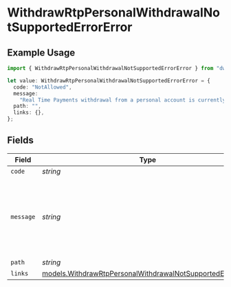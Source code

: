 # WithdrawRtpPersonalWithdrawalNotSupportedErrorError

## Example Usage

```typescript
import { WithdrawRtpPersonalWithdrawalNotSupportedErrorError } from "dwolla-typescript";

let value: WithdrawRtpPersonalWithdrawalNotSupportedErrorError = {
  code: "NotAllowed",
  message:
    "Real Time Payments withdrawal from a personal account is currently not supported",
  path: "",
  links: {},
};
```

## Fields

| Field                                                                                                                          | Type                                                                                                                           | Required                                                                                                                       | Description                                                                                                                    | Example                                                                                                                        |
| ------------------------------------------------------------------------------------------------------------------------------ | ------------------------------------------------------------------------------------------------------------------------------ | ------------------------------------------------------------------------------------------------------------------------------ | ------------------------------------------------------------------------------------------------------------------------------ | ------------------------------------------------------------------------------------------------------------------------------ |
| `code`                                                                                                                         | *string*                                                                                                                       | :heavy_minus_sign:                                                                                                             | N/A                                                                                                                            | NotAllowed                                                                                                                     |
| `message`                                                                                                                      | *string*                                                                                                                       | :heavy_minus_sign:                                                                                                             | N/A                                                                                                                            | Real Time Payments withdrawal from a personal account is currently not supported                                               |
| `path`                                                                                                                         | *string*                                                                                                                       | :heavy_minus_sign:                                                                                                             | N/A                                                                                                                            |                                                                                                                                |
| `links`                                                                                                                        | [models.WithdrawRtpPersonalWithdrawalNotSupportedErrorLinks](../models/withdrawrtppersonalwithdrawalnotsupportederrorlinks.md) | :heavy_minus_sign:                                                                                                             | N/A                                                                                                                            | {}                                                                                                                             |